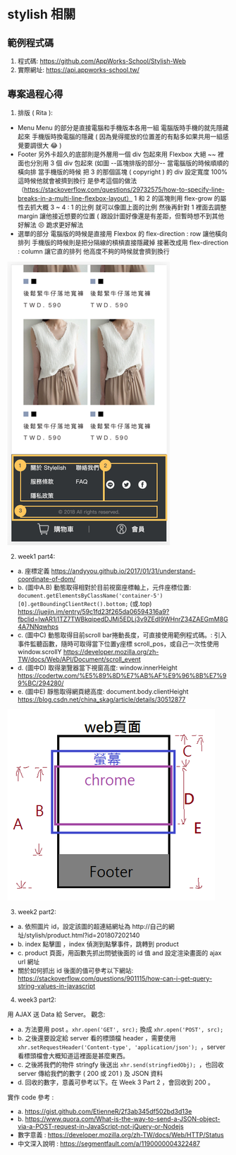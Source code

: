 # stylish 相關

## 範例程式碼

1. 程式碼:
https://github.com/AppWorks-School/Stylish-Web
2. 實際網址:
https://api.appworks-school.tw/

## 專案過程心得

1. 排版 ( Rita ):

- Menu
Menu 的部分是直接電腦和手機版本各用一組
電腦版時手機的就先隱藏起來
手機版時換電腦的隱藏
( 因為覺得擺放的位置差的有點多如果共用一組感覺要調很大 :joy: )
- Footer
另外卡超久的底部則是外層用一個 div 包起來用 Flexbox 大絕 ~~
裡面也分別用 3 個 div 包起來 (如圖
--區塊排版的部分--
當電腦版的時候順順的橫向排
當手機版的時候
把 3 的那個區塊 ( copyright ) 的 div 設定寬度 100%
這時候他就會被擠到換行
是參考這個的做法（https://stackoverflow.com/questions/29732575/how-to-specify-line-breaks-in-a-multi-line-flexbox-layout）
1 和 2 的區塊則用 flex-grow 的屬性去抓大概 3 ~ 4 : 1 的比例
就可以像圖上面的比例
然後再針對 1 裡面去調整 margin 讓他接近想要的位置
( 跟設計圖好像還是有差距，但暫時想不到其他好解法 :persevere: 跪求更好解法
- 選單的部分
電腦版的時候是直接用 Flexbox 的 flex-direction : row 讓他橫向排列
手機版的時候則是把分隔線的槓槓直接隱藏掉
接著改成用 flex-direction : column 讓它直的排列
他高度不夠的時候就會擠到換行

![image](https://github.com/andy770921/remote-assignments/blob/master/Stylish_Week_1_part_2.png)

2. week1 part4:

- a. 座標定義 https://andyyou.github.io/2017/01/31/understand-coordinate-of-dom/
- b. (圖中A.B) 動態取得相對於目前視窗座標軸上，元件座標位置: ```document.getElementsByClassName('container-5')[0].getBoundingClientRect().bottom;``` (或.top)
https://juejin.im/entry/59c1fd23f265da06594316a9?fbclid=IwAR1j1TZ7TWBkqipedDJMi5EDLj3v9ZEdI9WHnrZ34ZAEGmM8G4A7NNqwhps
- c. (圖中C) 動態取得目前scroll bar捲動長度，可直接使用範例程式碼。: 引入事件監聽函數，隨時可取得當下位置y座標 scroll_pos，或自己一次性使用window.scrollY
https://developer.mozilla.org/zh-TW/docs/Web/API/Document/scroll_event
- d. (圖中D) 取得瀏覽器當下視窗高度: window.innerHeight
https://codertw.com/%E5%89%8D%E7%AB%AF%E9%96%8B%E7%99%BC/294280/
- e. (圖中E) 靜態取得網頁總高度: document.body.clientHeight
https://blog.csdn.net/china_skag/article/details/30512877

![image](https://github.com/andy770921/JS_project/blob/master/JS_concept_Scroll.bmp)

3. week2 part2:

- a. 依照圖片 id，設定該圖的超連結網址為 http://自己的網址/stylish/product.html?id=201807202140
- b. index 點擊圖 ，index 偵測到點擊事件，跳轉到 product
- c. product 頁面，用函數先抓出問號後面的 id 值 and 設定渲染畫面的 ajax url 網址
- 關於如何抓出 id 後面的值可參考以下網站: https://stackoverflow.com/questions/901115/how-can-i-get-query-string-values-in-javascript

4. week3 part2:

用 AJAX 送 Data 給 Server。
觀念:
- a. 方法要用 post 。```xhr.open('GET', src);``` 換成 ```xhr.open('POST', src);```
- b. 之後還要設定給 server 看的標頭檔 header ，需要使用 ```xhr.setRequestHeader('Content-type', 'application/json'); ```，server 看標頭檔會大概知道這裡面是甚麼東西。
- c. 之後將我們的物件 stringfy 後送出 ```xhr.send(stringfiedObj); ```，也回收 server 傳給我們的數字 ( 200 或 201 ) 及 JSON 資料
- d. 回收的數字，意義可參考以下。在 Week 3 Part 2 ，會回收到 200 。


實作 code 參考 :
- a. https://gist.github.com/EtienneR/2f3ab345df502bd3d13e
- b. https://www.quora.com/What-is-the-way-to-send-a-JSON-object-via-a-POST-request-in-JavaScript-not-jQuery-or-Nodejs
- 數字意義 : https://developer.mozilla.org/zh-TW/docs/Web/HTTP/Status
- 中文深入說明 : https://segmentfault.com/a/1190000004322487 
